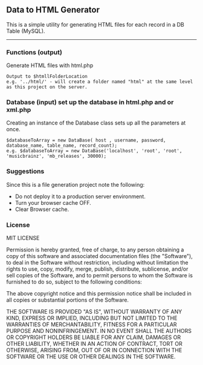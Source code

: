 ## Data to HTML Generator
This is a simple utility for generating HTML files for each record in a DB Table (MySQL).

---

### Functions (output)


Generate HTML files with html.php

	Output to $htmllFolderLocation
	e.g. '../html/' - will create a folder named "html" at the same level as this project on the server.
	
### Database (input) set up the database in html.php and or xml.php

Creating an instance of the Database class sets up all the parameters at once.

	$databaseToArray = new DataBase( host , username, password, database_name, table_name, record_count);
	e.g. $databaseToArray = new DataBase('localhost', 'root', 'root', 'musicbrainz', 'mb_releases', 30000);

### Suggestions

Since this is a file generation project note the following:

- Do not deploy it to a production server environment.
- Turn your browser cache OFF.
- Clear Browser cache.


### License

  MIT LICENSE
 
  Permission is hereby granted, free of charge, to any person obtaining
  a copy of this software and associated documentation files (the
  "Software"), to deal in the Software without restriction, including
  without limitation the rights to use, copy, modify, merge, publish,
  distribute, sublicense, and/or sell copies of the Software, and to
  permit persons to whom the Software is furnished to do so, subject to
  the following conditions:
 
  The above copyright notice and this permission notice shall be
  included in all copies or substantial portions of the Software.
 
  THE SOFTWARE IS PROVIDED "AS IS", WITHOUT WARRANTY OF ANY KIND,
  EXPRESS OR IMPLIED, INCLUDING BUT NOT LIMITED TO THE WARRANTIES OF
  MERCHANTABILITY, FITNESS FOR A PARTICULAR PURPOSE AND
  NONINFRINGEMENT. IN NO EVENT SHALL THE AUTHORS OR COPYRIGHT HOLDERS BE
  LIABLE FOR ANY CLAIM, DAMAGES OR OTHER LIABILITY, WHETHER IN AN ACTION
  OF CONTRACT, TORT OR OTHERWISE, ARISING FROM, OUT OF OR IN CONNECTION
  WITH THE SOFTWARE OR THE USE OR OTHER DEALINGS IN THE SOFTWARE.


